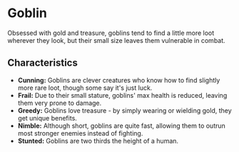 # Goblin

Obsessed with gold and treasure, goblins tend to find a little more loot wherever they look, but their small size leaves them vulnerable in combat.

## Characteristics

- **Cunning:** Goblins are clever creatures who know how to find slightly more rare loot, though some say it's just luck.
- **Frail:** Due to their small stature, goblins' max health is reduced, leaving them very prone to damage.
- **Greedy:** Goblins love treasure - by simply wearing or wielding gold, they get unique benefits.
- **Nimble:** Although short, goblins are quite fast, allowing them to outrun most stronger enemies instead of fighting.
- **Stunted:** Goblins are two thirds the height of a human.
